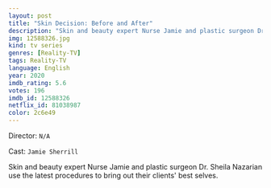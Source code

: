 ```yaml
---
layout: post
title: "Skin Decision: Before and After"
description: "Skin and beauty expert Nurse Jamie and plastic surgeon Dr. Sheila Nazarian use the latest procedures to bring out their clients' best selves..."
img: 12588326.jpg
kind: tv series
genres: [Reality-TV]
tags: Reality-TV 
language: English
year: 2020
imdb_rating: 5.6
votes: 196
imdb_id: 12588326
netflix_id: 81038987
color: 2c6e49
---
```

Director: `N/A`  

Cast: `Jamie Sherrill` 

Skin and beauty expert Nurse Jamie and plastic surgeon Dr. Sheila Nazarian use the latest procedures to bring out their clients' best selves.